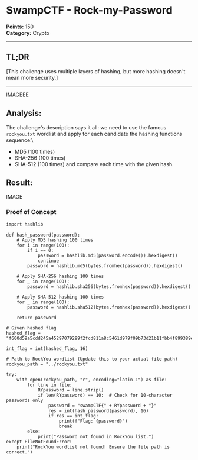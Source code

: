 # SwampCTF - Rock-my-Password

**Points:** 150 \
**Category:** Crypto

---

## TL;DR

[This challenge uses multiple layers of hashing, but more hashing doesn't mean more security.]

---
IMAGEEE

## Analysis:
The challenge's description says it all: we need to use the famous `rockyou.txt` wordlist and apply for each candidate the hashing functions sequence:\
- MD5 (100 times)
- SHA-256 (100 times)
- SHA-512 (100 times)
and compare each time with the given hash.

## Result:

IMAGE

### Proof of Concept

```
import hashlib

def hash_password(password):
    # Apply MD5 hashing 100 times
    for i in range(100):
        if i == 0:
            password = hashlib.md5(password.encode()).hexdigest()
            continue
        password = hashlib.md5(bytes.fromhex(password)).hexdigest()
    
    # Apply SHA-256 hashing 100 times
    for _ in range(100):
        password = hashlib.sha256(bytes.fromhex(password)).hexdigest()
    
    # Apply SHA-512 hashing 100 times
    for _ in range(100):
        password = hashlib.sha512(bytes.fromhex(password)).hexdigest()
    
    return password

# Given hashed flag
hashed_flag = "f600d59a5cdd245a45297079299f2fcd811a8c5461d979f09b73d21b11fbb4f899389e588745c6a9af13749eebbdc2e72336cc57ccf90953e6f9096996a58dcc"

int_flag = int(hashed_flag, 16)

# Path to RockYou wordlist (Update this to your actual file path)
rockyou_path = "../rockyou.txt"

try:
    with open(rockyou_path, "r", encoding="latin-1") as file:
        for line in file:
            RYpassword = line.strip()
            if len(RYpassword) == 10:  # Check for 10-character passwords only
                password = "swampCTF{" + RYpassword + "}"
                res = int(hash_password(password), 16)
                if res == int_flag:
                    print(f"Flag: {password}")
                    break
        else:
            print("Password not found in RockYou list.")
except FileNotFoundError:
    print("RockYou wordlist not found! Ensure the file path is correct.")

```


